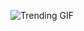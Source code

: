 ![Trending GIF](https://media1.giphy.com/media/v1.Y2lkPThiYjIxNzcybndmYjJ6NndoamlvN2I3cm5ibzBrbjYzenpweXhjeTUybjI3ZGxudiZlcD12MV9naWZzX3NlYXJjaCZjdD1n/bGgsc5mWoryfgKBx1u/giphy.gif)
